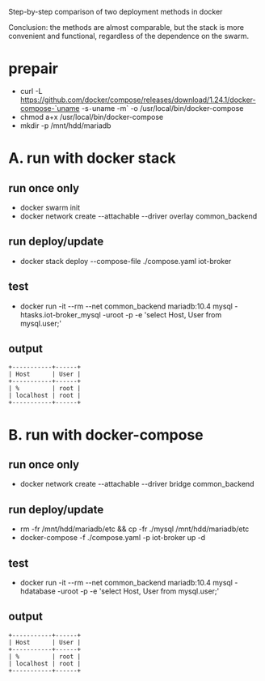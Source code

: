 Step-by-step comparison of two deployment methods in docker

Conclusion: the methods are almost comparable, but the stack is more convenient and functional, regardless of the dependence on the swarm.



# prepair

- curl -L https://github.com/docker/compose/releases/download/1.24.1/docker-compose-`uname -s`-`uname -m` -o /usr/local/bin/docker-compose
- chmod a+x /usr/local/bin/docker-compose
- mkdir -p /mnt/hdd/mariadb




# A. run with docker stack

## run once only

- docker swarm init 
- docker network create --attachable --driver overlay common_backend 

## run deploy/update

- docker stack deploy --compose-file ./compose.yaml iot-broker

## test

- docker run -it --rm --net common_backend mariadb:10.4 mysql -htasks.iot-broker_mysql -uroot -p -e 'select Host, User from mysql.user;'
 
## output
```
+-----------+------+
| Host      | User |
+-----------+------+
| %         | root |
| localhost | root |
+-----------+------+
```



# B. run with docker-compose 

## run once only

- docker network create --attachable --driver bridge common_backend 

## run deploy/update

- rm -fr /mnt/hdd/mariadb/etc && cp -fr ./mysql  /mnt/hdd/mariadb/etc
- docker-compose -f ./compose.yaml -p iot-broker up -d
 
## test

- docker run -it --rm --net common_backend mariadb:10.4 mysql -hdatabase -uroot -p -e 'select Host, User from mysql.user;'

## output
```
+-----------+------+
| Host      | User |
+-----------+------+
| %         | root |
| localhost | root |
+-----------+------+
```
